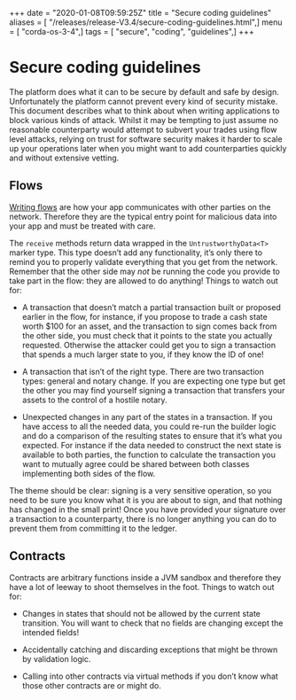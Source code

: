 +++
date = "2020-01-08T09:59:25Z"
title = "Secure coding guidelines"
aliases = [ "/releases/release-V3.4/secure-coding-guidelines.html",]
menu = [ "corda-os-3-4",]
tags = [ "secure", "coding", "guidelines",]
+++


# Secure coding guidelines

The platform does what it can to be secure by default and safe by design. Unfortunately the platform cannot
            prevent every kind of security mistake. This document describes what to think about when writing applications
            to block various kinds of attack. Whilst it may be tempting to just assume no reasonable counterparty would
            attempt to subvert your trades using flow level attacks, relying on trust for software security makes it
            harder to scale up your operations later when you might want to add counterparties quickly and without
            extensive vetting.


## Flows

[Writing flows](flow-state-machines.md) are how your app communicates with other parties on the network. Therefore they
                are the typical entry point for malicious data into your app and must be treated with care.

The `receive` methods return data wrapped in the `UntrustworthyData<T>` marker type. This type doesn’t add
                any functionality, it’s only there to remind you to properly validate everything that you get from the network.
                Remember that the other side may *not* be running the code you provide to take part in the flow: they are
                allowed to do anything! Things to watch out for:


* A transaction that doesn’t match a partial transaction built or proposed earlier in the flow, for instance,
                        if you propose to trade a cash state worth $100 for an asset, and the transaction to sign comes back from the
                        other side, you must check that it points to the state you actually requested. Otherwise the attacker could
                        get you to sign a transaction that spends a much larger state to you, if they know the ID of one!


* A transaction that isn’t of the right type. There are two transaction types: general and notary change. If you
                        are expecting one type but get the other you may find yourself signing a transaction that transfers your assets
                        to the control of a hostile notary.


* Unexpected changes in any part of the states in a transaction. If you have access to all the needed data, you
                        could re-run the builder logic and do a comparison of the resulting states to ensure that it’s what you expected.
                        For instance if the data needed to construct the next state is available to both parties, the function to
                        calculate the transaction you want to mutually agree could be shared between both classes implementing both
                        sides of the flow.


The theme should be clear: signing is a very sensitive operation, so you need to be sure you know what it is you
                are about to sign, and that nothing has changed in the small print! Once you have provided your signature over a
                transaction to a counterparty, there is no longer anything you can do to prevent them from committing it to the ledger.


## Contracts

Contracts are arbitrary functions inside a JVM sandbox and therefore they have a lot of leeway to shoot themselves
                in the foot. Things to watch out for:


* Changes in states that should not be allowed by the current state transition. You will want to check that no
                        fields are changing except the intended fields!


* Accidentally catching and discarding exceptions that might be thrown by validation logic.


* Calling into other contracts via virtual methods if you don’t know what those other contracts are or might do.



